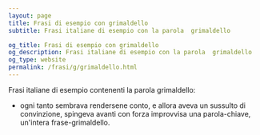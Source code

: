 ```yaml
---
layout: page
title: Frasi di esempio con grimaldello 
subtitle: Frasi italiane di esempio con la parola  grimaldello

og_title: Frasi di esempio con grimaldello 
og_description: Frasi italiane di esempio con la parola  grimaldello
og_type: website
permalink: /frasi/g/grimaldello.html
---
```


Frasi italiane di esempio contenenti la parola grimaldello:


- ogni tanto sembrava rendersene conto, e allora aveva un sussulto di convinzione, spingeva avanti con forza improvvisa una parola-chiave, un'intera frase-grimaldello.
